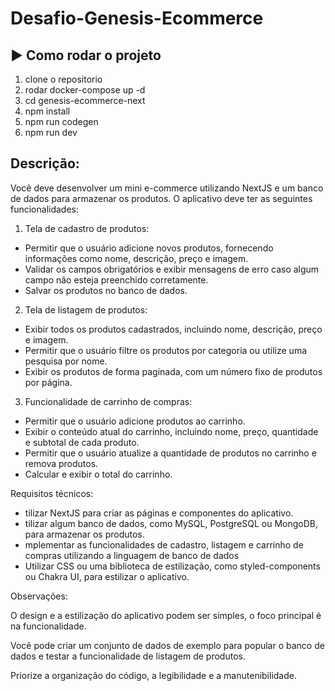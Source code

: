 # Desafio-Genesis-Ecommerce

## ▶ Como rodar o projeto

1. clone o repositorio
2. rodar docker-compose up -d
3. cd genesis-ecommerce-next
4. npm install
5. npm run codegen
6. npm run dev

## Descrição:

Você deve desenvolver um mini e-commerce utilizando NextJS e um banco de dados para armazenar os produtos. O aplicativo deve ter as seguintes funcionalidades:

1. Tela de cadastro de produtos:

- Permitir que o usuário adicione novos produtos, fornecendo informações como nome, descrição, preço e imagem.
- Validar os campos obrigatórios e exibir mensagens de erro caso algum campo não esteja preenchido corretamente.
- Salvar os produtos no banco de dados.

2. Tela de listagem de produtos:

- Exibir todos os produtos cadastrados, incluindo nome, descrição, preço e imagem.
- Permitir que o usuário filtre os produtos por categoria ou utilize uma pesquisa por nome.
- Exibir os produtos de forma paginada, com um número fixo de produtos por página.

3. Funcionalidade de carrinho de compras:

- Permitir que o usuário adicione produtos ao carrinho.
- Exibir o conteúdo atual do carrinho, incluindo nome, preço, quantidade e subtotal de cada produto.
- Permitir que o usuário atualize a quantidade de produtos no carrinho e remova produtos.
- Calcular e exibir o total do carrinho.

Requisitos técnicos:
- tilizar NextJS para criar as páginas e componentes do aplicativo.
- tilizar algum banco de dados, como MySQL, PostgreSQL ou MongoDB, para armazenar os produtos.
- mplementar as funcionalidades de cadastro, listagem e carrinho de compras utilizando a linguagem de banco de dados
- Utilizar CSS ou uma biblioteca de estilização, como styled-components ou Chakra UI, para estilizar o aplicativo.

Observações:

O design e a estilização do aplicativo podem ser simples, o foco principal é na funcionalidade.

Você pode criar um conjunto de dados de exemplo para popular o banco de dados e testar a funcionalidade de listagem de produtos.

Priorize a organização do código, a legibilidade e a manutenibilidade.
